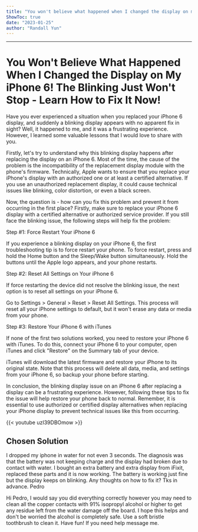 ```yaml
---
title: "You won't believe what happened when I changed the display on my iPhone 6! The blinking just won't stop - learn how to fix it now!"
ShowToc: true 
date: "2023-01-25"
author: "Randall Yun"
---
```

*****
# You Won't Believe What Happened When I Changed the Display on My iPhone 6! The Blinking Just Won't Stop - Learn How to Fix It Now!

Have you ever experienced a situation when you replaced your iPhone 6 display, and suddenly a blinking display appears with no apparent fix in sight? Well, it happened to me, and it was a frustrating experience. However, I learned some valuable lessons that I would love to share with you.

Firstly, let's try to understand why this blinking display happens after replacing the display on an iPhone 6. Most of the time, the cause of the problem is the incompatibility of the replacement display module with the phone's firmware. Technically, Apple wants to ensure that you replace your iPhone's display with an authorized one or at least a certified alternative. If you use an unauthorized replacement display, it could cause technical issues like blinking, color distortion, or even a black screen.

Now, the question is - how can you fix this problem and prevent it from occurring in the first place? Firstly, make sure to replace your iPhone 6 display with a certified alternative or authorized service provider. If you still face the blinking issue, the following steps will help fix the problem:

Step #1: Force Restart Your iPhone 6

If you experience a blinking display on your iPhone 6, the first troubleshooting tip is to force restart your phone. To force restart, press and hold the Home button and the Sleep/Wake button simultaneously. Hold the buttons until the Apple logo appears, and your phone restarts.

Step #2: Reset All Settings on Your iPhone 6

If force restarting the device did not resolve the blinking issue, the next option is to reset all settings on your iPhone 6.

Go to Settings > General > Reset > Reset All Settings. This process will reset all your iPhone settings to default, but it won't erase any data or media from your phone.

Step #3: Restore Your iPhone 6 with iTunes

If none of the first two solutions worked, you need to restore your iPhone 6 with iTunes. To do this, connect your iPhone 6 to your computer, open iTunes and click "Restore" on the Summary tab of your device.

iTunes will download the latest firmware and restore your iPhone to its original state. Note that this process will delete all data, media, and settings from your iPhone 6, so backup your phone before starting.

In conclusion, the blinking display issue on an iPhone 6 after replacing a display can be a frustrating experience. However, following these tips to fix the issue will help restore your phone back to normal. Remember, it is essential to use authorized or certified display alternatives when replacing your iPhone display to prevent technical issues like this from occurring.

{{< youtube uzI39DBOmow >}} 



## Chosen Solution
 I dropped my iphone in water for not even 3 seconds. The diagnosis was that the battery was not keeping charge and the display had broken due to contact with water.
I bought an extra battery and extra display from iFixit, replaced these parts and it is now working. The battery is working just fine but the display keeps on blinking.
Any thoughts on how to fix it?
Tks in advance.
Pedro

 Hi Pedro, I would say you did everything correctly however you may need to clean all the copper contacts with 91% isopropyl alcohol or higher to get any residue left from the water damage off the board. I hope this helps and don't be worried the alcohol is completely safe. Use a soft bristle toothbrush to clean it. Have fun! If you need help message me.




